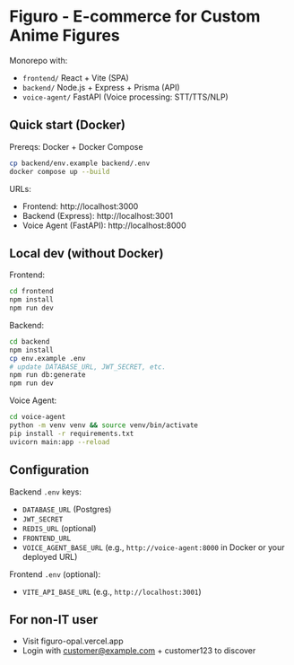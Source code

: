 # Figuro - E-commerce for Custom Anime Figures

Monorepo with:
- `frontend/` React + Vite (SPA)
- `backend/` Node.js + Express + Prisma (API)
- `voice-agent/` FastAPI (Voice processing: STT/TTS/NLP)

## Quick start (Docker)

Prereqs: Docker + Docker Compose

```bash
cp backend/env.example backend/.env
docker compose up --build
```

URLs:
- Frontend: http://localhost:3000
- Backend (Express): http://localhost:3001
- Voice Agent (FastAPI): http://localhost:8000

## Local dev (without Docker)

Frontend:
```bash
cd frontend
npm install
npm run dev
```

Backend:
```bash
cd backend
npm install
cp env.example .env
# update DATABASE_URL, JWT_SECRET, etc.
npm run db:generate
npm run dev
```

Voice Agent:
```bash
cd voice-agent
python -m venv venv && source venv/bin/activate
pip install -r requirements.txt
uvicorn main:app --reload
```

## Configuration

Backend `.env` keys:
- `DATABASE_URL` (Postgres)
- `JWT_SECRET`
- `REDIS_URL` (optional)
- `FRONTEND_URL`
- `VOICE_AGENT_BASE_URL` (e.g., `http://voice-agent:8000` in Docker or your deployed URL)

Frontend `.env` (optional):
- `VITE_API_BASE_URL` (e.g., `http://localhost:3001`)

## For non-IT user
- Visit figuro-opal.vercel.app
- Login with customer@example.com + customer123 to discover
